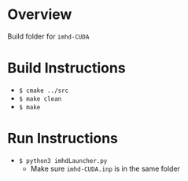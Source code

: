 # Overview
Build folder for `imhd-CUDA`

# Build Instructions
- `$ cmake ../src`
- `$ make clean`
- `$ make`

# Run Instructions
- `$ python3 imhdLauncher.py`
    - Make sure `imhd-CUDA.inp` is in the same folder